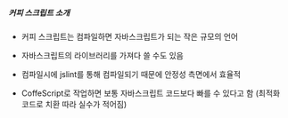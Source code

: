 ##### 커피 스크립트 소개
- 커피 스크립트는 컴파일하면 자바스크립트가 되는 작은 규모의 언어
- 자바스크립트의 라이브러리를 가져다 쓸 수도 있음
- 컴파일시에 jslint를 통해 컴파일되기 때문에 안정성 측면에서 효율적

- CoffeScript로 작업하면 보통 자바스크립트 코드보다 빠를 수 있다고 함 (최적화 코드로 치환 따라 실수가 적어짐)
